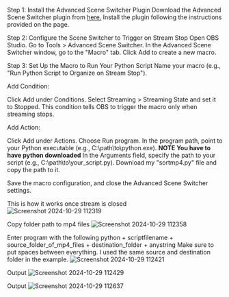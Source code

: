 Step 1: Install the Advanced Scene Switcher Plugin
Download the Advanced Scene Switcher plugin from [here.](https://obsproject.com/forum/resources/advanced-scene-switcher.395/)
Install the plugin following the instructions provided on the page.

Step 2: Configure the Scene Switcher to Trigger on Stream Stop
Open OBS Studio.
Go to Tools > Advanced Scene Switcher.
In the Advanced Scene Switcher window, go to the "Macro" tab.
Click Add to create a new macro.

Step 3: Set Up the Macro to Run Your Python Script
Name your macro (e.g., "Run Python Script to Organize on Stream Stop").

Add Condition:

Click Add under Conditions.
Select Streaming > Streaming State and set it to Stopped.
This condition tells OBS to trigger the macro only when streaming stops.

Add Action:

Click Add under Actions.
Choose Run program.
In the program path, point to your Python executable (e.g., C:\path\to\python.exe).
**NOTE** **You have to have python downloaded**
In the Arguments field, specify the path to your script (e.g., C:\path\to\your_script.py).
Download my "sortmp4.py" file and copy the path to it.

Save the macro configuration, and close the Advanced Scene Switcher settings.




This is how it works once stream is closed
![Screenshot 2024-10-29 112319](https://github.com/user-attachments/assets/5fe60714-8deb-41b8-b518-d98ae3ee7c1a)

Copy folder path to mp4 files
![Screenshot 2024-10-29 112358](https://github.com/user-attachments/assets/1b7376bd-126e-4cce-89ca-31f560070d13)

Enter program with the following python + scriptfilename + source_folder_of_mp4_files + destination_folder + anystring
Make sure to put spaces between everything. I used the same source and destination folder in the example.
![Screenshot 2024-10-29 112421](https://github.com/user-attachments/assets/7a701a2a-d1da-46cc-b9ff-3dc42e817c82)

Output
![Screenshot 2024-10-29 112429](https://github.com/user-attachments/assets/ef782e79-ae24-41e3-930c-05c20667c264)

Output
![Screenshot 2024-10-29 112637](https://github.com/user-attachments/assets/e59d94d5-e99d-4391-87b1-7be752b973fd)
